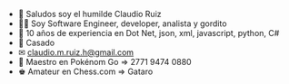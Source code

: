 - 👋 Saludos soy el humilde Claudio Ruiz
- 👨‍💻 Soy Software Engineer, developer, analista y gordito
- 👴 10 años de experiencia en Dot Net, json, xml, javascript, python, C#
- 💞️ Casado 
- ✉  claudio.m.ruiz.h@gmail.com
- 👾 Maestro en Pokénom Go => 2771 9474 0880
- ♚  Amateur en Chess.com => Gataro

<!---
LuriasBoy44/LuriasBoy44 is a ✨ special ✨ repository because its `README.md` (this file) appears on your GitHub profile.
You can click the Preview link to take a look at your changes.
--->
